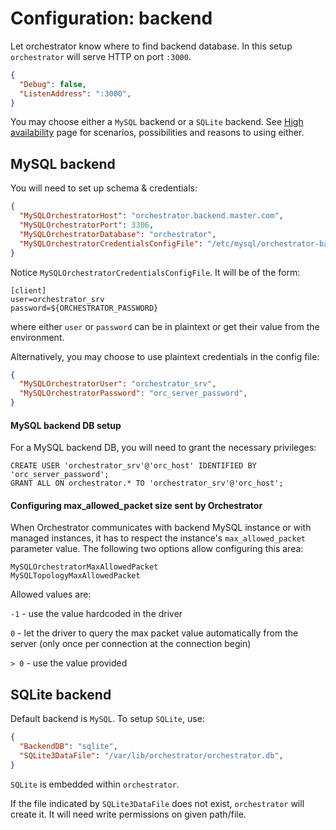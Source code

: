 # Configuration: backend

Let orchestrator know where to find backend database. In this setup `orchestrator` will serve HTTP on port `:3000`.

```json
{
  "Debug": false,
  "ListenAddress": ":3000",
}
```

You may choose either a `MySQL` backend or a `SQLite` backend. See [High availability](high-availability.md) page for scenarios, possibilities and reasons to using either.

## MySQL backend

You will need to set up schema & credentials:

```json
{
  "MySQLOrchestratorHost": "orchestrator.backend.master.com",
  "MySQLOrchestratorPort": 3306,
  "MySQLOrchestratorDatabase": "orchestrator",
  "MySQLOrchestratorCredentialsConfigFile": "/etc/mysql/orchestrator-backend.cnf",
}
```

Notice `MySQLOrchestratorCredentialsConfigFile`. It will be of the form:
```
[client]
user=orchestrator_srv
password=${ORCHESTRATOR_PASSWORD}
```

where either `user` or `password` can be in plaintext or get their value from the environment.


Alternatively, you may choose to use plaintext credentials in the config file:

```json
{
  "MySQLOrchestratorUser": "orchestrator_srv",
  "MySQLOrchestratorPassword": "orc_server_password",
}
```

#### MySQL backend DB setup

For a MySQL backend DB, you will need to grant the necessary privileges:

```
CREATE USER 'orchestrator_srv'@'orc_host' IDENTIFIED BY 'orc_server_password';
GRANT ALL ON orchestrator.* TO 'orchestrator_srv'@'orc_host';
```

#### Configuring max_allowed_packet size sent by Orchestrator
When Orchestrator communicates with backend MySQL instance or with managed
instances, it has to respect the instance's `max_allowed_packet` parameter
value. The following two options allow configuring this area:

```
MySQLOrchestratorMaxAllowedPacket
MySQLTopologyMaxAllowedPacket
```
Allowed values are:

`-1` - use the value hardcoded in the driver

`0` - let the driver to query the max packet value automatically from the server (only once per connection at the connection begin)

`> 0` - use the value provided

## SQLite backend

Default backend is `MySQL`. To setup `SQLite`, use:

```json
{
  "BackendDB": "sqlite",
  "SQLite3DataFile": "/var/lib/orchestrator/orchestrator.db",  
}
```

`SQLite` is embedded within `orchestrator`.

If the file indicated by `SQLite3DataFile` does not exist, `orchestrator` will create it. It will need write permissions on given path/file.
